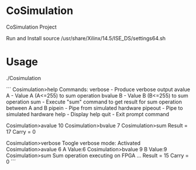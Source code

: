 # CoSimulation
CoSimulation Project
                                                                           
Run and Install
source /usr/share/Xilinx/14.5/ISE_DS/settings64.sh

# Usage

./Cosimulation

´´´
Cosimulation>help
Commands:
  verbose - Produce verbose output
  avalue A - Value A (A<=255) to sum operation
  bvalue B - Value B (B<=255) to sum operation
  sum - Execute "sum" command to get result for sum operation between A and B
  pipein - Pipe from simulated hardware
  pipeout - Pipe to simulated hardware
  help - Display help
  quit - Exit prompt command

Cosimulation>avalue 10
Cosimulation>bvalue 7
Cosimulation>sum
  Result = 17
  Carry = 0

Cosimulation>verbose
Toogle verbose mode: Activated 
Cosimulation>avalue 6
A Value:6
Cosimulation>bvalue 9
B Value:9
Cosimulation>sum
Sum operation executing on FPGA ...
  Result = 15
  Carry = 0
´´´

